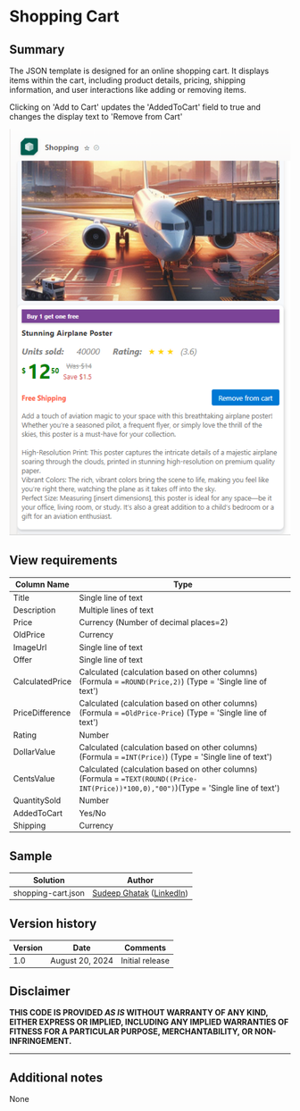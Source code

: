 # Shopping Cart

## Summary

The JSON template is designed for an online shopping cart. It displays items within the cart, including product details, pricing, shipping information, and user interactions like adding or removing items.

Clicking on 'Add to Cart' updates the 'AddedToCart' field to true and changes the display text to 'Remove from Cart'

![screenshot of the sample](./assets/screenshot.png)

## View requirements

Column Name               | Type
--------------------------|----------------------------------------
Title                     | Single line of text
Description               | Multiple lines of text
Price                     | Currency (Number of decimal places=2)
OldPrice                  | Currency
ImageUrl                  | Single line of text
Offer                     | Single line of text
CalculatedPrice           | Calculated (calculation based on other columns)(Formula = `=ROUND(Price,2)`) (Type = 'Single line of text')
PriceDifference           | Calculated (calculation based on other columns)(Formula = `=OldPrice-Price`) (Type = 'Single line of text')
Rating                    | Number
DollarValue               | Calculated (calculation based on other columns)(Formula = `=INT(Price)`) (Type = 'Single line of text')
CentsValue                | Calculated (calculation based on other columns)(Formula = `=TEXT(ROUND((Price-INT(Price))*100,0),"00")`)(Type = 'Single line of text')
QuantitySold              | Number
AddedToCart               | Yes/No
Shipping                  | Currency




## Sample

Solution|Author
--------|---------
shopping-cart.json | [Sudeep Ghatak](https://github.com/sudeepghatak) ([LinkedIn](https://www.linkedin.com/in/sudeepghatak/))

## Version history

Version|Date|Comments
-------|----|--------
1.0|August 20, 2024|Initial release

## Disclaimer
**THIS CODE IS PROVIDED *AS IS* WITHOUT WARRANTY OF ANY KIND, EITHER EXPRESS OR IMPLIED, INCLUDING ANY IMPLIED WARRANTIES OF FITNESS FOR A PARTICULAR PURPOSE, MERCHANTABILITY, OR NON-INFRINGEMENT.**

---

## Additional notes

None


